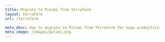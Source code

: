 ```yaml
---
title: Migrate to Pulumi from Terraform
layout: terraform
url: /terraform

meta_desc: How to migrate to Pulumi from Terraform for huge productivity gains, and a unified programming model for Devs and DevOps.
meta_image: /images/pulumi.png
---
```

